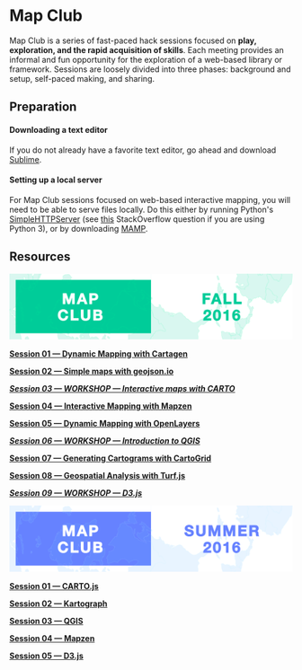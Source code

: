# Map Club

Map Club is a series of fast-paced hack sessions focused on **play, exploration, and the rapid acquisition of skills**. Each meeting provides an informal and fun opportunity for the exploration of a web-based library or framework. Sessions are loosely divided into three phases: background and setup, self-paced making, and sharing.

## Preparation

#### Downloading a text editor

If you do not already have a favorite text editor, go ahead and download [Sublime](https://www.sublimetext.com/). 

#### Setting up a local server

For Map Club sessions focused on web-based interactive mapping, you will need to be able to serve files locally. Do this either by running Python's [SimpleHTTPServer](https://docs.python.org/2/library/simplehttpserver.html) (see [this](http://stackoverflow.com/questions/7943751/what-is-the-python3-equivalent-of-python-m-simplehttpserver) StackOverflow question if you are using Python 3), or by downloading [MAMP](https://www.mamp.info/en/). 

## Resources

![Fall 2016](https://github.com/emilyfuhrman/map-club/blob/master/Assets/Banner_2016_Fall.png)

**[Session 01 &mdash; Dynamic Mapping with Cartagen](https://github.com/emilyfuhrman/map-club/blob/master/2016_Fall/Session_01)**

**[Session 02 &mdash; Simple maps with geojson.io](https://github.com/emilyfuhrman/map-club/blob/master/2016_Fall/Session_02)**

_**[Session 03 &mdash; WORKSHOP &mdash; Interactive maps with CARTO](https://github.com/emilyfuhrman/map-club/blob/master/2016_Fall/Session_03)**_

**[Session 04 &mdash; Interactive Mapping with Mapzen](https://github.com/emilyfuhrman/map-club/blob/master/2016_Fall/Session_04)**

**[Session 05 &mdash; Dynamic Mapping with OpenLayers](https://github.com/emilyfuhrman/map-club/blob/master/2016_Fall/Session_05)**

_**[Session 06 &mdash; WORKSHOP &mdash; Introduction to QGIS](https://github.com/emilyfuhrman/map-club/blob/master/2016_Fall/Session_06)**_

**[Session 07 &mdash; Generating Cartograms with CartoGrid](https://github.com/emilyfuhrman/map-club/blob/master/2016_Fall/Session_07)**

**[Session 08 &mdash; Geospatial Analysis with Turf.js](https://github.com/emilyfuhrman/map-club/blob/master/2016_Fall/Session_08)**

_**[Session 09 &mdash; WORKSHOP &mdash; D3.js](https://github.com/emilyfuhrman/map-club/blob/master/2016_Fall/Session_09)**_

![Summer 2016](https://github.com/emilyfuhrman/map-club/blob/master/Assets/Banner_2016_Summer.png)

**[Session 01 &mdash; CARTO.js](https://github.com/emilyfuhrman/map-club/blob/master/2016_Summer/Session_01)**

**[Session 02 &mdash; Kartograph](https://github.com/emilyfuhrman/map-club/blob/master/2016_Summer/Session_02)**

**[Session 03 &mdash; QGIS](https://github.com/emilyfuhrman/map-club/blob/master/2016_Summer/Session_03)**

**[Session 04 &mdash; Mapzen](https://github.com/emilyfuhrman/map-club/blob/master/2016_Summer/Session_04)**

**[Session 05 &mdash; D3.js](https://github.com/emilyfuhrman/map-club/blob/master/2016_Summer/Session_05)**